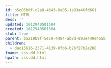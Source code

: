 ```yaml
---
id: b5c05b0f-c2a8-4643-8a05-1a83a46fd661
title: HTML
desc: ''
updated: 1612940501504
created: 1612940501504
stub: true
parent: ba219b9f-5ec9-4484-ab8d-893e449e455b
children:
  - dac15616-2371-4139-8fb6-b26f27b2e288
fname: css.dd.html
hpath: css.dd.html
---
```



